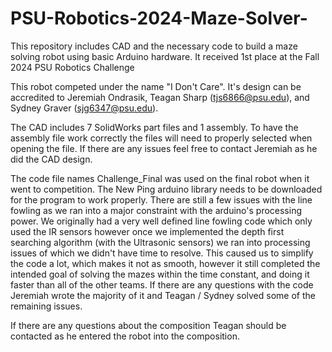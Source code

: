 # PSU-Robotics-2024-Maze-Solver-
This repository includes CAD and the necessary code to build a maze solving robot using basic Arduino hardware. It received 1st place at the Fall 2024 PSU Robotics Challenge 

This robot competed under the name "I Don't Care". It's design can be accredited to Jeremiah Ondrasik, Teagan Sharp (tjs6866@psu.edu), and Sydney Graver (sjg6347@psu.edu).

The CAD includes 7 SolidWorks part files and 1 assembly. To have the assembly file work correctly the files will need to properly selected when opening the file. If there are any issues feel free to contact Jeremiah as he did the CAD design.

The code file names Challenge_Final was used on the final robot when it went to competition. The New Ping arduino library needs to be downloaded for the program to work properly. There are still a few issues with the line fowling as we ran into a major constraint with the arduino's processing power. We originally had a very well defined line fowling code which only used the IR sensors however once we implemented the depth first searching algorithm (with the Ultrasonic sensors) we ran into processing issues of which we didn't have time to resolve. This caused us to simplify the code a lot, which makes it not as smooth, however it still completed the intended goal of solving the mazes within the time constant, and doing it faster than all of the other teams. If there are any questions with the code Jeremiah wrote the majority of it and Teagan / Sydney solved some of the remaining issues. 

If there are any questions about the composition Teagan should be contacted as he entered the robot into the composition.
